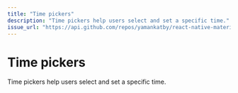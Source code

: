 ```yaml
---
title: "Time pickers"
description: "Time pickers help users select and set a specific time."
issue_url: "https://api.github.com/repos/yamankatby/react-native-material/issues/1"
---
```


# Time pickers

Time pickers help users select and set a specific time.
